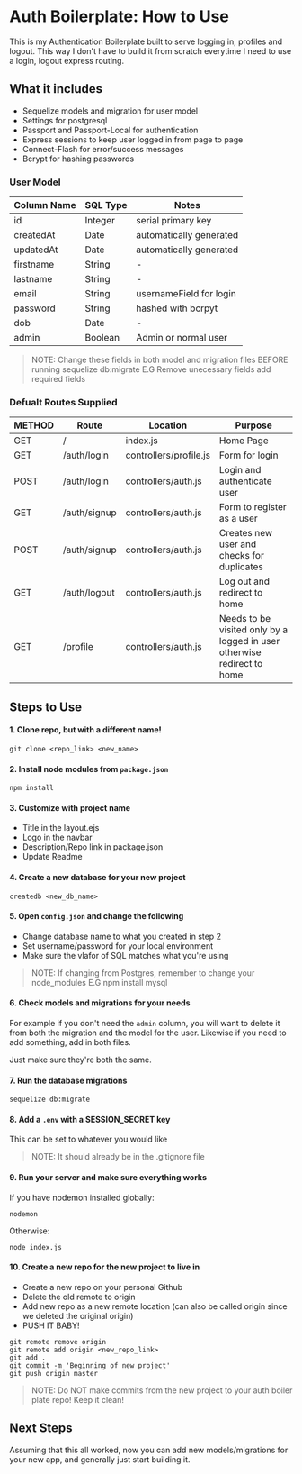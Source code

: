 # Auth Boilerplate: How to Use

This is my Authentication Boilerplate built to serve logging in, profiles and logout.
This way I don't have to build it from scratch everytime I need to use a login, logout express routing.

## What it includes 

* Sequelize models and migration for user model
* Settings for postgresql 
* Passport and Passport-Local for authentication
* Express sessions to keep user logged in from page to page
* Connect-Flash for error/success messages 
* Bcrypt for hashing passwords

### User Model

| Column Name | SQL Type | Notes |
| ----------- | -------- |--------------------------------- |
| id | Integer| serial primary key |
| createdAt | Date | automatically generated |
| updatedAt | Date | automatically generated |
| firstname | String | - |
| lastname | String | - |
| email | String | usernameField for login |
| password | String | hashed with bcrpyt |
| dob | Date | - |
| admin | Boolean | Admin or normal user |

> NOTE: Change these fields in both model and migration files BEFORE running sequelize db:migrate E.G Remove unecessary fields add required fields

### Defualt Routes Supplied
| METHOD | Route | Location | Purpose |
| ------ | ------------- | ----------------- |  --------------------------------------------------------------- |
| GET | / | index.js | Home Page |
| GET |	/auth/login | controllers/profile.js | Form for login |
| POST | /auth/login | controllers/auth.js | Login and authenticate user |
| GET |	/auth/signup | controllers/auth.js | Form to register as a user |
| POST | /auth/signup | controllers/auth.js | Creates new user and checks for duplicates |
| GET |	/auth/logout | controllers/auth.js | Log out and redirect to home |
| GET |	/profile | controllers/auth.js | Needs to be visited only by a logged in user otherwise redirect to home |

## Steps to Use

#### 1. Clone repo, but with a different name! 

``` 
git clone <repo_link> <new_name>
```

#### 2. Install node modules from `package.json`

```
npm install
```

#### 3. Customize with project name

* Title in the layout.ejs
* Logo in the navbar
* Description/Repo link in package.json
* Update Readme

#### 4. Create a new database for your new project 

```
createdb <new_db_name>
```
#### 5. Open `config.json` and change the following

* Change database name to what you created in step 2
* Set username/password for your local environment
* Make sure the vlafor of SQL matches what you're using 

> NOTE: If changing from Postgres, remember to change your node_modules E.G npm install mysql 

#### 6. Check models and migrations for your needs

For example if you don't need the `admin` column, you will want to delete it from both the migration and the model for the user. Likewise if you need to add something, add in both files.

Just make sure they're both the same.

#### 7. Run the database migrations

```
sequelize db:migrate
```  

#### 8. Add a `.env` with a SESSION_SECRET key

This can be set to whatever you would like 

> NOTE: It should already be in the .gitignore file

#### 9. Run your server and make sure everything works

If you have nodemon installed globally:
```
nodemon
```

Otherwise:
```
node index.js
```

#### 10. Create a new repo for the new project to live in

* Create a new repo on your personal Github
* Delete the old remote to origin
* Add new repo as a new remote location (can also be called origin since we deleted the original origin)
* PUSH IT BABY!

```
git remote remove origin
git remote add origin <new_repo_link>
git add .
git commit -m 'Beginning of new project'
git push origin master
```

> NOTE: Do NOT make commits from the new project to your auth boiler plate repo! Keep it clean!


## Next Steps

Assuming that this all worked, now you can add new models/migrations for your new app, and generally just start building it.






